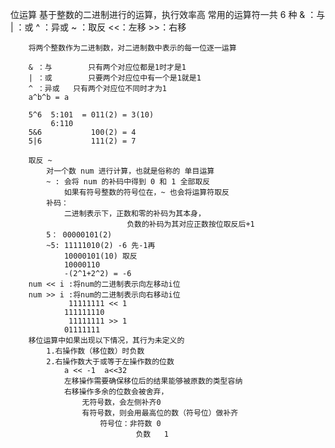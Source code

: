 位运算
	基于整数的二进制进行的运算，执行效率高
	常用的运算符一共 6 种
		& ：与 
		| ：或 
		^ ：异或 
		~ ：取反 
		<<：左移 
		>>：右移
		

		将两个整数作为二进制数，对二进制数中表示的每一位逐一运算
		 
		& ：与		只有两个对应位都是1时才是1 
		| ：或 		只要两个对应位中有一个是1就是1 
		^ ：异或 	只有两个对应位不同时才为1
		a^b^b = a
		
		5^6  5:101  = 011(2) = 3(10)
			 6:110
		5&6			  100(2) = 4
		5|6			  111(2) = 7
		
		取反 ~ 
			对一个数 num 进行计算，也就是俗称的 单目运算 
			~ : 会将 num 的补码中得到 0 和 1 全部取反
				如果有符号整数的符号位在，~ 也会将运算符取反
			补码：
				二进制表示下，正数和零的补码为其本身，
							  负数的补码为其对应正数按位取反后+1
			5： 00000101(2)
			~5: 11111010(2) -6 先-1再
				10000101(10) 取反
				10000110 
				-(2^1+2^2) = -6
		num << i :将num的二进制表示向左移动i位 
		num >> i :将num的二进制表示向右移动i位 	
				 11111111 << 1
				111111110 
				 11111111 >> 1	
				01111111
		移位运算中如果出现以下情况，其行为未定义的
			1.右操作数（移位数）时负数
			2.右操作数大于或等于左操作数的位数
				a << -1  a<<32
				左移操作需要确保移位后的结果能够被原数的类型容纳
				右移操作多余的位数会被舍弃，
					无符号数，会左侧补齐0 
					有符号数，则会用最高位的数（符号位）做补齐
						符号位：非符数 0
								负数   1